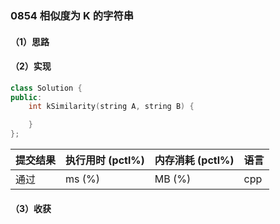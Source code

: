 ### 0854 相似度为 K 的字符串

#### （1）思路

#### （2）实现

```cpp
class Solution {
public:
    int kSimilarity(string A, string B) {

    }
};
```

| 提交结果 | 执行用时 (pctl%) | 内存消耗 (pctl%) | 语言 |
|:---------|:-----------------|:-----------------|:-----|
| 通过     |  ms (%)   |  MB (%)  | cpp  |

#### （3）收获
